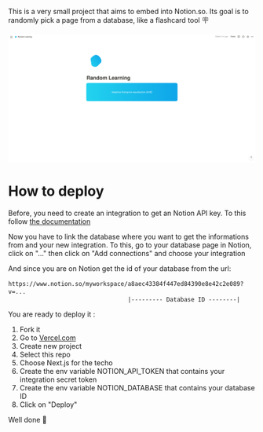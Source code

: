 This is a very small project that aims to embed into Notion.so. Its goal is to randomly pick a page from a database, like a flashcard tool 🪧

![example](doc/example.png)

# How to deploy

Before, you need to create an integration to get an Notion API key. To this follow [the documentation](https://developers.notion.com/docs/getting-started)

Now you have to link the database where you want to get the informations from and your new integration. To this, go to your database page in Notion, click on "..." then click on "Add connections" and choose your integration

And since you are on Notion get the id of your database from the url:
```
https://www.notion.so/myworkspace/a8aec43384f447ed84390e8e42c2e089?v=...
                                  |--------- Database ID --------|
```

You are ready to deploy it :

1. Fork it
2. Go to [Vercel.com](http://vercel.com)
3. Create new project
4. Select this repo
5. Choose Next.js for the techo
6. Create the env variable NOTION_API_TOKEN that contains your integration secret token
7. Create the env variable NOTION_DATABASE that contains your database ID
8. Click on "Deploy"

Well done 🚀
